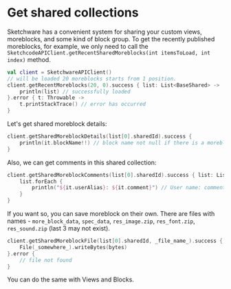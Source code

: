 # Get shared collections

Sketchware has a convenient system for sharing your custom views, moreblocks, and some kind of block group. To get the
recently published moreblocks, for example, we only need to call
the ```SketchcodeAPIClient.getRecentSharedMoreblocks(int itemsToLoad, int index)``` method.

```kotlin
val client = SketchwareAPIClient()
// will be loaded 20 moreblocks starts from 1 position.
client.getRecentMoreblocks(20, 0).success { list: List<BaseShared> ->
    println(list) // successfully loaded
}.error { t: Throwable ->
    t.printStackTrace() // error has occurred
}
```

Let's get shared moreblock details:

```kotlin
client.getSharedMoreblockDetails(list[0].sharedId).success {
    println(it.blockName!!) // block name not null if there is a moreblock/block
}
```

Also, we can get comments in this shared collection:

```kotlin
client.getSharedMoreblockComments(list[0].sharedId).success { list: List<SharedComment> ->
    list.forEach {
        println("${it.userAlias}: ${it.comment}") // User name: comment value.
    }
}
```
If you want so, you can save moreblock on their own. There are files with names - 
`more_block_data`, `spec_data`, `res_image.zip`, `res_font.zip`, `res_sound.zip` (last 3 may not exist).
```kotlin
client.getSharedMoreblockFile(list[0].sharedId, _file_name_).success { bytes: ByteArray ->
    File(_somewhere_).writeBytes(bytes)
}.error {
    // file not found
}
```


You can do the same with Views and Blocks.
